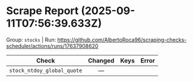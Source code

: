# Scrape Report (2025-09-11T07:56:39.633Z)

Group: `stocks`  |  Run: https://github.com/AlbertoRoca96/scraping-checks-scheduler/actions/runs/17637908620

| Check | Changed | Keys | Error |
|---|:---:|:--|:--|
| `stock_ntdoy_global_quote` | — |  |  |

